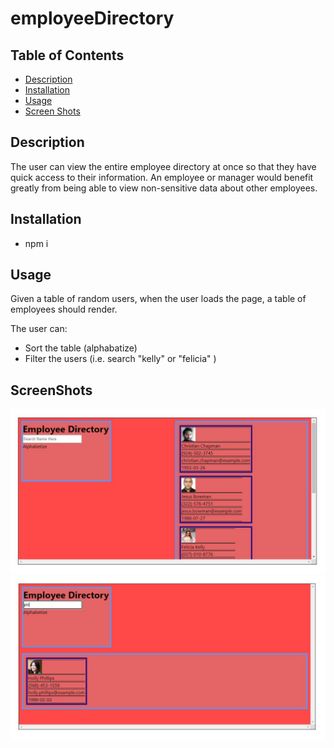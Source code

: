 # employeeDirectory

## Table of Contents

- [Description](#Description)
- [Installation](#Installation)
- [Usage](#Usage)
- [Screen Shots](#ScreenShots)

## Description

The user can view the entire employee directory at once so that they have quick access to their information. An employee or manager would benefit greatly from being able to view non-sensitive data about other employees.

## Installation

- npm i

## Usage

Given a table of random users, when the user loads the page, a table of employees should render.

The user can:

- Sort the table (alphabatize)
- Filter the users (i.e. search "kelly" or "felicia" )

## ScreenShots

![directory-load](https://github.com/DarkDave1185/employeeDirectory/blob/main/employee-directory-app/src/screenshots/screenshot.JPG)
![directory-filter](https://raw.githubusercontent.com/DarkDave1185/employeeDirectory/main/src/screenshots/screenshot1.JPG)
